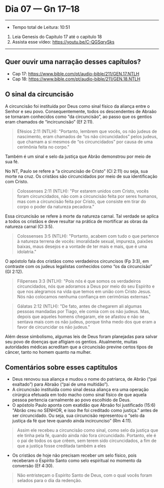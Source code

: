 # Dia 07 — Gn 17–18

--- 

- Tempo total de Leitura: 10:51

1. Leia Genesis do Capitulo 17 até o capitulo 18
2. Assista esse vídeo: https://youtu.be/C-QGSqrySks

---

## Quer ouvir uma narração desses capítulos?

- Cap 17: https://www.bible.com/pt/audio-bible/211/GEN.17.NTLH
- Cap 18: https://www.bible.com/pt/audio-bible/211/GEN.18.NTLH

## O sinal da circuncisão

A circuncisão foi instituída por Deus como sinal físico da aliança entre o Senhor e seu povo. Consequentemente, todos os descendentes de Abraão se tornaram conhecidos como “da circuncisão”, ao passo que os gentios eram chamados de “incircuncisão” (Ef 2:11).

> Efésios 2:11 (NTLH): "Portanto, lembrem que vocês, os não judeus de nascimento, eram chamados de “os não circuncidados” pelos judeus, que chamam a si mesmos de “os circuncidados” por causa de uma cerimônia feita no corpo."

Também é um sinal e selo da justiça que Abrão demonstrou por meio de sua fé.

No NT, Paulo se refere a “a circuncisão de Cristo” (Cl 2:11) ou seja, sua morte na cruz. Os cristãos são circuncidados por meio de sua identificação com Cristo.

> Colossenses 2:11 (NTLH): "Por estarem unidos com Cristo, vocês foram circuncidados, não com a circuncisão feita por seres humanos, mas com a circuncisão feita por Cristo, que consiste em tirar do corpo o poder da natureza pecadora."

Essa circuncisão se refere à morte da natureza carnal. Tal verdade se aplica a todos os cristãos e deve resultar na prática de mortificar as obras da natureza carnal (Cl 3:5).

> Colossenses 3:5 (NTLH): "Portanto, acabem com tudo o que pertence à natureza terrena de vocês: imoralidade sexual, impureza, paixões baixas, maus desejos e a vontade de ter mais e mais, que é uma idolatria."

O apóstolo fala dos cristãos como verdadeiros circuncisos (Fp 3:3), em contraste com os judeus legalistas conhecidos como “os da circuncisão” (Gl 2:12).

> Filipenses 3:3 (NTLH): "Pois nós é que somos os verdadeiros circuncidados, nós que adoramos a Deus por meio do seu Espírito e que nos alegramos na vida que temos em união com Cristo Jesus. Nós não colocamos nenhuma confiança em cerimônias externas."

> Gálatas 2:12 (NTLH): "De fato, antes de chegarem ali algumas pessoas mandadas por Tiago, ele comia com os não judeus. Mas, depois que aqueles homens chegaram, ele se afastou e não se sentava mais com os não judeus, porque tinha medo dos que eram a favor de circuncidar os não judeus."

Além desse simbolismo, algumas leis de Deus foram planejadas para salvar seu povo de doenças que afligiam os gentios. Atualmente, muitas autoridades médicas acreditam que a circuncisão previne certos tipos de câncer, tanto no homem quanto na mulher.

## Comentários sobre esses captitulos

- Deus renovou sua aliança e mudou o nome do patriarca, de Abrão (“pai exaltado”) para Abraão (“pai de uma multidão”).
- A circuncisão instituída como sinal dessa aliança era uma operação cirúrgica efetuada em todo macho como sinal físico de que aquela pessoa pertencia carnalmente ao povo escolhido de Deus.
- O apóstolo Paulo aponta com exatidão que Abraão foi justificado (15:6) "Abrão creu no SENHOR, e isso lhe foi creditado como justiça." antes de ser circuncidado. 
Ou seja, sua circuncisão representou o “selo da justiça da fé que teve quando ainda incircunciso” (Rm 4:11). 

> Assim ele recebeu a circuncisão como sinal, como selo da justiça que ele tinha pela fé, quando ainda não fora circuncidado. Portanto, ele é o pai de todos os que crêem, sem terem sido circuncidados, a fim de que a justiça fosse creditada também a eles
> 
- Os cristãos de hoje não precisam receber um selo físico, pois receberam o Espírito Santo como selo espiritual no momento da conversão (Ef 4:30).

> Não entristeçam o Espírito Santo de Deus, com o qual vocês foram selados para o dia da redenção.
> 
